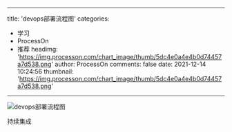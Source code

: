 
---
title: 'devops部署流程图'
categories: 
 - 学习
 - ProcessOn
 - 推荐
headimg: 'https://img.processon.com/chart_image/thumb/5dc4e0a4e4b0d74457a7d538.png'
author: ProcessOn
comments: false
date: 2021-12-14 10:24:56
thumbnail: 'https://img.processon.com/chart_image/thumb/5dc4e0a4e4b0d74457a7d538.png'
---

<div>   
<img class="thumb" alt="devops部署流程图" src="https://img.processon.com/chart_image/thumb/5dc4e0a4e4b0d74457a7d538.png" referrerpolicy="no-referrer">
<p>持续集成</p>  
</div>
            